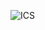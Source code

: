 ![ICS](https://github.com/sylvester-7/sylvester-7.github.io/assets/140205478/40a6c628-c63b-4dd1-abd9-4049f03a645b)
